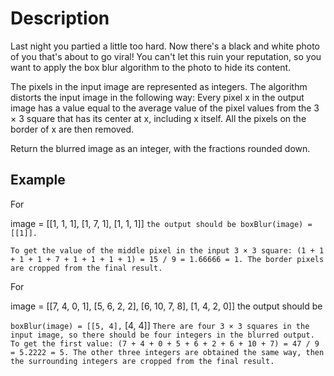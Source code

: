# Description

Last night you partied a little too hard. Now there's a black and white photo of you that's about to go viral! You can't let this ruin your reputation, so you want to apply the box blur algorithm to the photo to hide its content.

The pixels in the input image are represented as integers. The algorithm distorts the input image in the following way: Every pixel x in the output image has a value equal to the average value of the pixel values from the 3 × 3 square that has its center at x, including x itself. All the pixels on the border of x are then removed.

Return the blurred image as an integer, with the fractions rounded down.

## Example

For

image = [[1, 1, 1],
         [1, 7, 1],
         [1, 1, 1]]
`the output should be boxBlur(image) = [[1]].`

`To get the value of the middle pixel in the input 3 × 3 square: (1 + 1 + 1 + 1 + 7 + 1 + 1 + 1 + 1) = 15 / 9 = 1.66666 = 1. The border pixels are cropped from the final result.`

For

image = [[7, 4, 0, 1],
         [5, 6, 2, 2],
         [6, 10, 7, 8],
         [1, 4, 2, 0]]
the output should be

`boxBlur(image) = [[5, 4],`
                  [4, 4]]
`There are four 3 × 3 squares in the input image, so there should be four integers in the blurred output. To get the first value: (7 + 4 + 0 + 5 + 6 + 2 + 6 + 10 + 7) = 47 / 9 = 5.2222 = 5. The other three integers are obtained the same way, then the surrounding integers are cropped from the final result.`

